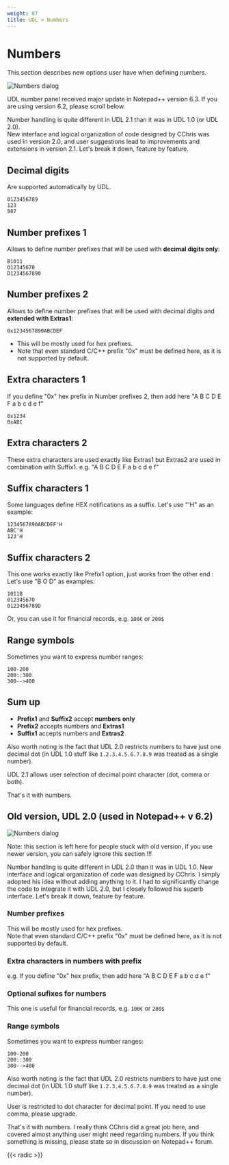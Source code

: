 ```yaml
---
weight: 87
title: UDL > Numbers
---
```


# Numbers

This section describes new options user have when defining numbers.

![Numbers dialog](../images/numbers_01.png)

UDL number panel received major update in Notepad++ version 6.3. If you are using version 6.2, please scroll below.

Number handling is quite different in UDL 2.1 than it was in UDL 1.0 (or UDL 2.0).<br>
New interface and logical organization of code designed by CChris was used in version 2.0, and user suggestions lead to improvements and extensions in version 2.1. Let's break it down, feature by feature.

## Decimal digits

Are supported automatically by UDL.

```
0123456789
123
987
```

## Number prefixes 1

Allows to define number prefixes that will be used with **decimal digits only**:

```
B1011
O12345670
D1234567890
```

## Number prefixes 2

Allows to define number prefixes that will be used with decimal digits and **extended with Extras1**:

```
0x1234567890ABCDEF
```

- This will be mostly used for hex prefixes.
- Note that even standard C/C++ prefix "0x" must be defined here, as it is not supported by default.

## Extra characters 1

If you define "0x" hex prefix in Number prefixes 2, then add here "A B C D E F a b c d e f"

```
0x1234
0xABC
```

## Extra characters 2

These extra characters are used exactly like Extras1 but Extras2 are used in combination with Suffix1. e.g. "A B C D E F a b c d e f"

## Suffix characters 1

Some languages define HEX notifications as a suffix. Let's use "'H" as an example:

```
1234567890ABCDEF'H
ABC'H
123'H
```

## Suffix characters 2

This one works exactly like Prefix1 option, just works from the other end : Let's use "B O D" as examples:

```
1011B
01234567O
0123456789D
```

Or, you can use it for financial records, e.g. `100€` or `200$`

## Range symbols

Sometimes you want to express number ranges:

```
100-200
200::300
300-->400
```

## Sum up

- **Prefix1** and **Suffix2** accept **numbers only**
- **Prefix2** accepts numbers and **Extras1**
- **Suffix1** accepts numbers and **Extras2**

Also worth noting is the fact that UDL 2.0 restricts numbers to have just one decimal dot (in UDL 1.0 stuff like `1.2.3.4.5.6.7.8.9` was treated as a single number).

UDL 2.1 allows user selection of decimal point character (dot, comma or both).

That's it with numbers.


## Old version, UDL 2.0 (used in Notepad++ v 6.2)

![Numbers dialog](../images/numbers_02.png)

Note: this section is left here for people stuck with old version, if you use newer version, you can safely ignore this section !!!

Number handling is quite different in UDL 2.0 than it was in UDL 1.0. New interface and logical organization of code was designed by CChris. I simply adopted his idea without adding anything to it. I had to significantly change the code to integrate it with UDL 2.0, but I closely followed his superb interface. Let's break it down, feature by feature.

### Number prefixes

This will be mostly used for hex prefixes.<br>
Note that even standard C/C++ prefix "0x" must be defined here, as it is not supported by default.

### Extra characters in numbers with prefix

e.g. If you define "0x" hex prefix, then add here "A B C D E F a b c d e f"

### Optional sufixes for numbers

This one is useful for financial records, e.g. `100€` or `200$`

### Range symbols

Sometimes you want to express number ranges:

```
100-200
200::300
300-->400
```

Also worth noting is the fact that UDL 2.0 restricts numbers to have just one decimal dot (in UDL 1.0 stuff like `1.2.3.4.5.6.7.8.9` was treated as a single number).

User is  restricted to dot character for decimal point. If you need to use comma, please upgrade.

That's it with numbers. I really think CChris did a great job here, and covered almost anything user might need regarding numbers. If you think something is missing, please state so in discussion on Notepad++ forum.

{{< radic >}}
